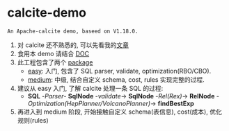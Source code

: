 # calcite-demo
`An Apache-calcite demo, baseed on V1.18.0.`

1. 对 calcite 还不熟悉的, 可以先看我的[文章](https://github.com/user757187977/WorkMark/blob/master/src/mark/calcite.md)
2. 食用本 demo 请结合 [DOC](https://javadoc.io/doc/org.apache.calcite/calcite-core/1.18.0/overview-summary.html)
3. 此工程包含了两个 [package](./src/main/java/com/lishoupeng/calcite)
   * [easy](./src/main/java/com/lishoupeng/calcite/easy): 入门, 包含了 SQL parser, validate, optimization(RBO/CBO).
   * [medium](./src/main/java/com/lishoupeng/calcite/medium): 中级, 结合自定义 schema, cost, rules 实现完整的过程.
4. 建议从 easy 入门, 了解 calcite 处理一条 SQL 的过程: 
   * **SQL** -_Parser_- **SqlNode** -_validate_-> **SqlNode** -_Rel(Rex)_-> **RelNode** -_Optimization(HepPlanner/VolcanoPlanner)_-> **findBestExp**
5. 再进入到 medium 阶段, 开始接触自定义 schema(表信息), cost(成本), 优化规则(rules)
